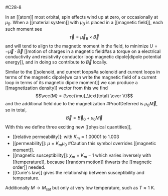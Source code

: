 #C28-8 

In an [[atom]] most orbital, spin effects wind up at zero, or occasionally at $\mu_B$. When a [[material system]] with $\mu_B$ is placed in a [[magnetic field]], each such moment see $$\vec{\tau}=\vec{\mu}_B \times \vec{B}$$ and will tend to align to the magnetic moment in the field, to minimize $U=-\vec{\mu}\cdot\vec{B}$ [[motion of charges in a magnetic field#as a torque on a electrical conductivity and resistivity conductor loop magnetic dipole|dipole potential energy]], and in doing so contribute to $\vec{B}$ locally. 

Similar to the [[solenoid, and current loops#a solenoid and current loops in terms of the magnetic dipole|we can write the magnetic field of a current loop in terms of its magnetic dipole moment]] we can produce a [[magnetization density]] vector from this we find$$\vec{M} = {\vec{\mu}_\text{total} \over V}$$
and the additional field due to the magnetization #ProofDeferred is $\mu_0\vec{M}$, so in total, $$\vec{B} = \vec{B}_0 +\mu_0 \vec{M}$$
With this we define three exciting new [[physical quantities]],
- [[relative permeability]]:  with $K_m \approx 1.00001\text{ to }1.003$
- [[permeability]]: $\mu=K_m\mu_0$ #Caution  this symbol overrides [[magnetic moment]].
- [[magnetic susceptibility]]: $\chi_m = K_m - 1$ which varies inversely with [[temperature]], because [[random motion]] thwarts the [[magnetic order]] needed.
- [[Curie's law]] gives the relationship between susceptibility and temperature.

Additionally $M \rightarrow M_\text{sat}$ but only at very low temperature, such as $T \approx 1 \text{ K}$.